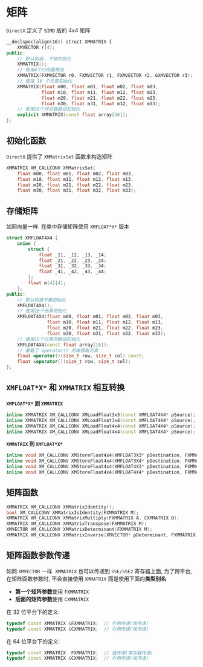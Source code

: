 # 矩阵

`DirectX` 定义了 `SIMD` 版的 4x4 矩阵

```cc
__declspec(align(16)) struct XMMATRIX {
    XMVECTOR r[4];
public:
    // 默认构造. 不做初始化
    XMMATRIX();		
    // 使用4个行向量构造
    XMMATRIX(FXMVECTOR r0, FXMVECTOR r1, FXMVECTOR r2, GXMVECTOR r3);
    // 使用 16 个元素初始化
    XMMATRIX(float m00, float m01, float m02, float m03,
			 float m10, float m11, float m12, float m13,
			 float m20, float m21, float m22, float m23,
			 float m30, float m31, float m32, float m33);
    // 使用16个浮点数数组初始化
    explicit XMMATRIX(const float array[16]);
};
```

## 初始化函数

`DirectX` 提供了 `XMMatrixSet` 函数来构造矩阵

```cc
XMMATRIX XM_CALLCONV XMMatrixSet(
	float m00, float m01, float m02, float m03,
	float m10, float m11, float m12, float m13,
	float m20, float m21, float m22, float m23,
	float m30, float m31, float m32, float m33);
```

## 存储矩阵

如同向量一样. 在类中存储矩阵使用 `XMFLOAT*X*` 版本

```cc
struct XMFLOAT4X4 {
	union {
		struct {
			float _11, _12, _13, _14;
			float _21, _22, _23, _24;
			float _31, _32, _33, _34;
			float _41, _42, _43, _44;
		};
		float m[4][4];
	};
public:
   	// 默认构造不做初始化
  	XMFLOAT4X4();	  
    // 使用16个元素初始化
    XMFLOAT4X4(float m00, float m01, float m02, float m03,
		       float m10, float m11, float m12, float m13,
	    	   float m20, float m21, float m22, float m23,
			   float m30, float m31, float m32, float m33);
    // 使用16个元素的数组初始化
	XMFLOAT4X4(const float array[16]);
    // 重载了 operator() 用来获取元素
    float operator()(size_t row, size_t col) const;
    float &operator()(size_t row, size_t col);
};
```

## `XMFLOAT*X*` 和 `XMMATRIX` 相互转换

**`XMFLOAT*X*` 到 `XMMATRIX`**

```cc
inline XMMATRIX XM_CALLCONV XMLoadFloat3x3(const XMFLOAT4X4* pSource);	// 从3x3转换为XMMATRIX
inline XMMATRIX XM_CALLCONV XMLoadFloat3x4(const XMFLOAT4X4* pSource);	// 从3x4转换为XMMATRIX
inline XMMATRIX XM_CALLCONV XMLoadFloat4x4(const XMFLOAT4X4* pSource);	// 从4x3转换为XMMATRIX
inline XMMATRIX XM_CALLCONV XMLoadFloat4x4(const XMFLOAT4X4* pSource);	// 从4x4转换为XMMATRIX
```

**`XMMATRIX` 到 `XMFLOAT*X*`**

```cc
inline void XM_CALLCONV XMStoreFloat4x4(XMFLOAT3X3* pDestination, FXMMATRIX M); // XMMATRIX到3x3 
inline void XM_CALLCONV XMStoreFloat4x4(XMFLOAT3X4* pDestination, FXMMATRIX M); // XMMATRIX到3x4
inline void XM_CALLCONV XMStoreFloat4x4(XMFLOAT4X3* pDestination, FXMMATRIX M); // XMMATRIX到4x3
inline void XM_CALLCONV XMStoreFloat4x4(XMFLOAT4X4* pDestination, FXMMATRIX M); // XMMATRIX到4x4
```

## 矩阵函数

```cc
XMMATRIX XM_CALLCONV XMMatrixIdentity();								  // 返回单位矩阵I
bool XM_CALLCONV XMMatrixIsIdentity(FXMMATRIX M);						  // 判断是否是单位矩阵
XMMATRIX XM_CALLCONV XMMatrixMultiply(FXMMATRIX A, CXMMATRIX B);		  // 返回AB矩阵的乘积
XMMATRIX XM_CALLCONV XMMatrixTranspose(FXMMATRIX M);					  // 转置矩阵M
XMVECTOR XM_CALLCONV XMMatrixDeterminant(FXMMATRIX M);					  // 返回矩阵的行列式
XMMATRIX XM_CALLCONV XMMatrixInverse(XMVECTOR* pDeterminant, FXMMATRIX M);// 求矩阵的逆
```

## 矩阵函数参数传递

如同 `XMVECTOR` 一样. `XMMATRIX` 也可以传递到 `SSE/SSE2` 寄存器上面, 为了跨平台, 在矩阵函数参数时, 不会直接使用 `XMMATRIX` 而是使用下面的**类型别名**

* **第一个矩阵参数**使用 `FXMMATRIX`
* **后面的矩阵参数**使用 `CXMMATRIX` 

在 32 位平台下的定义:

```cc
typedef const XMMATRIX &FXMMATRIX;	// 引用传递(栈传递)
typedef const XMMATRIX &CXMMATRIX;	// 引用传递(栈传递)
```

在 64 位平台下的定义:

```cc
typedef const XMMATRIX  FXMMATRIX;	// 值传递(寄存器传递)
typedef const XMMATRIX &CXMMATRIX;	// 引用传递(栈传递)
```
